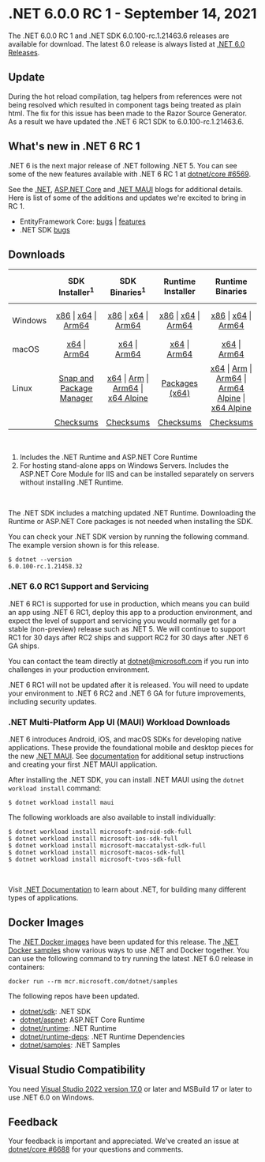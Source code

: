 # .NET 6.0.0 RC 1 - September 14, 2021

The .NET 6.0.0 RC 1 and .NET SDK 6.0.100-rc.1.21463.6 releases are available for download. The latest 6.0 release is always listed at [.NET 6.0 Releases](../README.md).

## Update
During the hot reload compilation, tag helpers from references were not being resolved which resulted in component tags being treated as plain html. The fix for this issue has been made to the Razor Source Generator. As a result we have updated the .NET 6 RC1 SDK to 6.0.100-rc.1.21463.6.

## What's new in .NET 6 RC 1

.NET 6 is the next major release of .NET following .NET 5. You can see some of the new features available with .NET 6 RC 1 at [dotnet/core #6569](https://github.com/dotnet/core/issues/6569).

See the [.NET][dotnet-blog], [ASP.NET Core][aspnet-blog] and [.NET MAUI][maui-blog] blogs for additional details.
Here is list of some of the additions and updates we're excited to bring in RC 1. 

* EntityFramework Core: [bugs][ef_bugs] | [features][ef_features]
* .NET SDK [bugs][sdk_bugs]

## Downloads

|           | SDK Installer<sup>1</sup>                        | SDK Binaries<sup>1</sup>                 | Runtime Installer                                        | Runtime Binaries                                 | ASP.NET Core Runtime           |Windows Desktop Runtime          |
| --------- | :------------------------------------------:     | :----------------------:                 | :---------------------------:                            | :-------------------------:                      | :-----------------:            | :-----------------:            |
| Windows   | [x86][dotnet-sdk-win-x86.exe] \| [x64][dotnet-sdk-win-x64.exe] \| [Arm64][dotnet-sdk-win-arm64.exe] | [x86][dotnet-sdk-win-x86.zip] \| [x64][dotnet-sdk-win-x64.zip] \|  [Arm64][dotnet-sdk-win-arm64.zip] | [x86][dotnet-runtime-win-x86.exe] \| [x64][dotnet-runtime-win-x64.exe] \| [Arm64][dotnet-runtime-win-arm64.exe] | [x86][dotnet-runtime-win-x86.zip] \| [x64][dotnet-runtime-win-x64.zip] \| [Arm64][dotnet-runtime-win-arm64.zip] | [x86][aspnetcore-runtime-win-x86.exe] \| [x64][aspnetcore-runtime-win-x64.exe] \|<br> [Hosting Bundle][dotnet-hosting-win.exe]<sup>2</sup> | [x86][windowsdesktop-runtime-win-x86.exe] \| [x64][windowsdesktop-runtime-win-x64.exe] \| [Arm64][windowsdesktop-runtime-win-Arm64.exe] |
| macOS     | [x64][dotnet-sdk-osx-x64.pkg] \| [Arm64][dotnet-sdk-osx-arm64.pkg] | [x64][dotnet-sdk-osx-x64.tar.gz]  \| [Arm64][dotnet-sdk-osx-arm64.tar.gz]  | [x64][dotnet-runtime-osx-x64.pkg] \| [Arm64][dotnet-runtime-osx-arm64.pkg] | [x64][dotnet-runtime-osx-x64.tar.gz] \| [Arm64][dotnet-runtime-osx-arm64.tar.gz] | [x64][aspnetcore-runtime-osx-x64.tar.gz] \| [Arm64][aspnetcore-runtime-osx-arm64.tar.gz]  | - |<sup>1</sup>
| Linux     |  [Snap and Package Manager](../install-linux.md) | [x64][dotnet-sdk-linux-x64.tar.gz] \| [Arm][dotnet-sdk-linux-arm.tar.gz] \| [Arm64][dotnet-sdk-linux-arm64.tar.gz] \| [x64 Alpine][dotnet-sdk-linux-musl-x64.tar.gz] | [Packages (x64)][linux-packages] | [x64][dotnet-runtime-linux-x64.tar.gz] \| [Arm][dotnet-runtime-linux-arm.tar.gz] \| [Arm64][dotnet-runtime-linux-arm64.tar.gz] \| [Arm64 Alpine][dotnet-runtime-linux-musl-arm64.tar.gz] \| [x64 Alpine][dotnet-runtime-linux-musl-x64.tar.gz] | [x64][aspnetcore-runtime-linux-x64.tar.gz]<sup>1</sup>  \| [Arm][aspnetcore-runtime-linux-arm.tar.gz] \| [Arm64][aspnetcore-runtime-linux-arm64.tar.gz]<sup>1</sup>  \| [x64 Alpine][aspnetcore-runtime-linux-musl-x64.tar.gz] \| [Arm64 Alpine][aspnetcore-runtime-linux-musl-arm64.tar.gz] | - | <sup>1</sup> |
|  | [Checksums][checksums-sdk]                             | [Checksums][checksums-sdk]                                      | [Checksums][checksums-runtime]                             | [Checksums][checksums-runtime]  | [Checksums][checksums-runtime]  | [Checksums][checksums-runtime]

</br>

1. Includes the .NET Runtime and ASP.NET Core Runtime
2. For hosting stand-alone apps on Windows Servers. Includes the ASP.NET Core Module for IIS and can be installed separately on servers without installing .NET Runtime.

</br>

The .NET SDK includes a matching updated .NET Runtime. Downloading the Runtime or ASP.NET Core packages is not needed when installing the SDK.

You can check your .NET SDK version by running the following command. The example version shown is for this release.

```console
$ dotnet --version
6.0.100-rc.1.21458.32
```
### .NET 6.0 RC1 Support and Servicing
 
.NET 6 RC1 is supported for use in production, which means you can build an app using .NET 6 RC1, deploy this app to a production environment, and expect the level of support and servicing you would normally get for a stable (non-preview) release such as .NET 5. We will continue to support RC1 for 30 days after RC2 ships and support RC2 for 30 days after .NET 6 GA ships.

You can contact the team directly at dotnet@microsoft.com if you run into challenges in your production environment.
 
.NET 6 RC1 will not be updated after it is released. You will need to update your environment to .NET 6 RC2 and .NET 6 GA for future improvements, including security updates.


### .NET Multi-Platform App UI (MAUI) Workload Downloads

.NET 6 introduces Android, iOS, and macOS SDKs for developing native applications. These provide the foundational mobile and desktop pieces for the new [.NET MAUI](https://github.com/dotnet/maui). See [documentation](https://docs.microsoft.com/dotnet/maui/get-started/installation) for additional setup instructions and creating your first .NET MAUI application.

After installing the .NET SDK, you can install .NET MAUI using the `dotnet workload install` command:

```console
$ dotnet workload install maui
```

The following workloads are also available to install individually:

```console
$ dotnet workload install microsoft-android-sdk-full
$ dotnet workload install microsoft-ios-sdk-full
$ dotnet workload install microsoft-maccatalyst-sdk-full
$ dotnet workload install microsoft-macos-sdk-full
$ dotnet workload install microsoft-tvos-sdk-full
```

</br>

Visit [.NET Documentation](https://docs.microsoft.com/dotnet/core/) to learn about .NET, for building many different types of applications.


## Docker Images

The [.NET Docker images](https://hub.docker.com/_/microsoft-dotnet) have been updated for this release. The [.NET Docker samples](https://github.com/dotnet/dotnet-docker/blob/main/samples/README.md) show various ways to use .NET and Docker together. You can use the following command to try running the latest .NET 6.0 release in containers:

```console
docker run --rm mcr.microsoft.com/dotnet/samples
```

The following repos have been updated.

* [dotnet/sdk](https://hub.docker.com/_/microsoft-dotnet-sdk/): .NET SDK
* [dotnet/aspnet](https://hub.docker.com/_/microsoft-dotnet-aspnet/): ASP.NET Core Runtime
* [dotnet/runtime](https://hub.docker.com/_/microsoft-dotnet-runtime/): .NET Runtime
* [dotnet/runtime-deps](https://hub.docker.com/_/microsoft-dotnet-runtime-deps/): .NET Runtime Dependencies
* [dotnet/samples](https://hub.docker.com/_/microsoft-dotnet-samples/): .NET Samples


## Visual Studio Compatibility

You need [Visual Studio 2022 version 17.0](https://visualstudio.microsoft.com) or later and MSBuild 17 or later to use .NET 6.0 on Windows. 


## Feedback

Your feedback is important and appreciated. We've created an issue at [dotnet/core #6688](https://github.com/dotnet/core/issues/6688) for your questions and comments.

[blob-runtime]: https://dotnetcli.blob.core.windows.net/dotnet/Runtime/
[blob-sdk]: https://dotnetcli.blob.core.windows.net/dotnet/Sdk/
[release-notes]: https://github.com/dotnet/core/blob/main/release-notes/6.0/preview/6.0.0-rc.1.md

[checksums-runtime]: https://dotnetcli.blob.core.windows.net/dotnet/checksums/6.0.0-rc.1-sha.txt
[checksums-sdk]: https://dotnetcli.blob.core.windows.net/dotnet/checksums/6.0.0-rc.1-sha.txt

[linux-install]: https://docs.microsoft.com/dotnet/core/install/linux
[linux-setup]: https://github.com/dotnet/core/blob/main/Documentation/linux-setup.md

[dotnet-blog]:  https://devblogs.microsoft.com/dotnet/announcing-net-6-rc1/
[aspnet-blog]: https://devblogs.microsoft.com/aspnet/asp-net-core-updates-in-net-6-rc-1
[maui-blog]: https://devblogs.microsoft.com/dotnet/update-on-dotnet-maui/
[ef_bugs]: https://github.com/dotnet/efcore/issues?q=is%3Aissue+milestone%3A6.0.0-rc1+is%3Aclosed+label%3Atype-bug
[ef_features]: https://github.com/dotnet/efcore/issues?q=is%3Aissue+milestone%3A6.0.0-rc1+is%3Aclosed+label%3Atype-enhancement

[aspnet_bugs]: https://github.com/aspnet/AspNetCore/issues?q=is%3Aissue+milestone%3A6.0.0-rc1+label%3ADone+label%3Abug
[aspnet_features]: https://github.com/aspnet/AspNetCore/issues?q=is%3Aissue+milestone%3A6.0.0-rc1+label%3ADone+label%3Aenhancement
[runtime_bugs]: https://github.com/dotnet/runtime/issues?utf8=%E2%9C%93&q=is%3Aissue+milestone%3A6.0+label%3Abug+
[runtime_features]: https://github.com/dotnet/runtime/issues?q=is%3Aissue+milestone%3A6.0+label%3Aenhancement

[sdk_bugs]: https://github.com/dotnet/sdk/issues?q=is%3Aissue+is%3Aclosed+milestone%3A6.0.1xx
[linux-packages]: ../install-linux.md


[//]: # ( Runtime 6.0.0-rc.1.21451.13)
[dotnet-runtime-linux-arm.tar.gz]: https://download.visualstudio.microsoft.com/download/pr/2a48f1cb-e22c-4e80-8f29-3f7e5bd48dcb/e747a6268462ab0bc999210d99f8cb16/dotnet-runtime-6.0.0-rc.1.21451.13-linux-arm.tar.gz
[dotnet-runtime-linux-arm64.tar.gz]: https://download.visualstudio.microsoft.com/download/pr/fccf0b2b-847f-4d10-922c-d10e48188bb7/0e3e03d3573f4e07337d9f7469e5fb3a/dotnet-runtime-6.0.0-rc.1.21451.13-linux-arm64.tar.gz
[dotnet-runtime-linux-musl-arm.tar.gz]: https://download.visualstudio.microsoft.com/download/pr/cdbbb1b6-9e9a-4bf8-8e31-709b6892422d/a8ff88abfdd6055ab21c497ee0ba5645/dotnet-runtime-6.0.0-rc.1.21451.13-linux-musl-arm.tar.gz
[dotnet-runtime-linux-musl-arm64.tar.gz]: https://download.visualstudio.microsoft.com/download/pr/e210ff92-a285-46d6-84c3-b65cbfd98d1b/581915718d78dd1c4d049e191e5fa917/dotnet-runtime-6.0.0-rc.1.21451.13-linux-musl-arm64.tar.gz
[dotnet-runtime-linux-musl-x64.tar.gz]: https://download.visualstudio.microsoft.com/download/pr/43f0420f-eace-4bac-845d-7ba41344c45e/d3e66c06444609aff096add39b2f5148/dotnet-runtime-6.0.0-rc.1.21451.13-linux-musl-x64.tar.gz
[dotnet-runtime-linux-x64.tar.gz]: https://download.visualstudio.microsoft.com/download/pr/24c9c4a7-03a8-42ed-9b83-1fcc7dd85e16/eb36df3559cc7ee3500c4b38f9949fa9/dotnet-runtime-6.0.0-rc.1.21451.13-linux-x64.tar.gz
[dotnet-runtime-osx-arm64.pkg]: https://download.visualstudio.microsoft.com/download/pr/882caec9-4114-41d9-8f50-18d09591ac72/a8f682edb8f7db4624df9e435628e761/dotnet-runtime-6.0.0-rc.1.21451.13-osx-arm64.pkg
[dotnet-runtime-osx-arm64.tar.gz]: https://download.visualstudio.microsoft.com/download/pr/ee2f49da-82d5-4aa0-8ca5-b4f69e5c2632/80dda33cc2beef778af12c150e66e118/dotnet-runtime-6.0.0-rc.1.21451.13-osx-arm64.tar.gz
[dotnet-runtime-osx-x64.pkg]: https://download.visualstudio.microsoft.com/download/pr/a8608d51-2363-4352-9102-f76d360deeea/d1c289e36f88b8eaa2e1464ae11d25c9/dotnet-runtime-6.0.0-rc.1.21451.13-osx-x64.pkg
[dotnet-runtime-osx-x64.tar.gz]: https://download.visualstudio.microsoft.com/download/pr/662c0cee-18f8-42da-b476-7111bda7cf9a/89a2b71cd00c12ec6158541e0dabfdcd/dotnet-runtime-6.0.0-rc.1.21451.13-osx-x64.tar.gz
[dotnet-runtime-win-arm64.exe]: https://download.visualstudio.microsoft.com/download/pr/0f9c758f-c41e-457d-b549-ba796d759b36/1295dbb5f9480b92805803ef6db82b8d/dotnet-runtime-6.0.0-rc.1.21451.13-win-arm64.exe
[dotnet-runtime-win-arm64.zip]: https://download.visualstudio.microsoft.com/download/pr/efddc729-e811-484e-b94c-0b834dfe5cdb/59e9fff8ae904b12aa6db5a6fa7b801b/dotnet-runtime-6.0.0-rc.1.21451.13-win-arm64.zip
[dotnet-runtime-win-x64.exe]: https://download.visualstudio.microsoft.com/download/pr/76fe5506-77bb-4d63-bdf0-ca7df0e53602/25d6641885253ec8427345438728d324/dotnet-runtime-6.0.0-rc.1.21451.13-win-x64.exe
[dotnet-runtime-win-x64.zip]: https://download.visualstudio.microsoft.com/download/pr/49e82f9b-976e-4930-965e-fa04dedef039/bf732bbeb65dbc4f8db9c456da98b7fb/dotnet-runtime-6.0.0-rc.1.21451.13-win-x64.zip
[dotnet-runtime-win-x86.exe]: https://download.visualstudio.microsoft.com/download/pr/78a2bfc7-837e-4bee-ad69-09a49f9c8dbe/56e0884d46ed8009b4d13ea94b6750a6/dotnet-runtime-6.0.0-rc.1.21451.13-win-x86.exe
[dotnet-runtime-win-x86.zip]: https://download.visualstudio.microsoft.com/download/pr/c4686929-8c0a-46d1-bf40-6454d5e0825d/9c377b25edbe8afcd8a78b0b9f6baa3c/dotnet-runtime-6.0.0-rc.1.21451.13-win-x86.zip

[//]: # ( WindowsDesktop 6.0.0-rc.1.21451.3)
[windowsdesktop-runtime-win-arm64.exe]: https://download.visualstudio.microsoft.com/download/pr/417f9150-053b-4091-8513-b16dd67815af/32c0251c6add0e92b259dd34fa4bf199/windowsdesktop-runtime-6.0.0-rc.1.21451.3-win-arm64.exe
[windowsdesktop-runtime-win-x64.exe]: https://download.visualstudio.microsoft.com/download/pr/d680e227-d8e3-4e14-ad37-8e3256b7a94b/5c77d6166d48cac837dd0625c1b9518d/windowsdesktop-runtime-6.0.0-rc.1.21451.3-win-x64.exe
[windowsdesktop-runtime-win-x86.exe]: https://download.visualstudio.microsoft.com/download/pr/9c2fc2d0-82bf-48ce-94cb-bcf0d7ccbc70/2f957898b09f3dd784bdb504b543b0c8/windowsdesktop-runtime-6.0.0-rc.1.21451.3-win-x86.exe

[//]: # ( ASP 6.0.0-rc.1.21452.15)
[aspnetcore-runtime-linux-arm.tar.gz]: https://download.visualstudio.microsoft.com/download/pr/00b59131-805d-4b49-8871-642613806e37/eec5b92bab33c0bb12d526c70d5a94ec/aspnetcore-runtime-6.0.0-rc.1.21452.15-linux-arm.tar.gz
[aspnetcore-runtime-linux-arm64.tar.gz]: https://download.visualstudio.microsoft.com/download/pr/038f4d5d-8e6e-47ef-8fe7-522ff8dc5c42/d34d25c006ac6b13f8edf5fa5899ccd9/aspnetcore-runtime-6.0.0-rc.1.21452.15-linux-arm64.tar.gz
[aspnetcore-runtime-linux-musl-arm.tar.gz]: https://download.visualstudio.microsoft.com/download/pr/062c9a0a-2afb-4baa-be96-865482b340db/d806b8fa25b796952d7adaee6444f9ed/aspnetcore-runtime-6.0.0-rc.1.21452.15-linux-musl-arm.tar.gz
[aspnetcore-runtime-linux-musl-arm64.tar.gz]: https://download.visualstudio.microsoft.com/download/pr/5edd04eb-062e-4669-8bff-5949431c5c87/3866a55a973852c1b92c853aa2540df9/aspnetcore-runtime-6.0.0-rc.1.21452.15-linux-musl-arm64.tar.gz
[aspnetcore-runtime-linux-musl-x64.tar.gz]: https://download.visualstudio.microsoft.com/download/pr/223a5980-5610-47eb-a983-059110f9826c/ab708db6cdd837af5cd685493bdbea0c/aspnetcore-runtime-6.0.0-rc.1.21452.15-linux-musl-x64.tar.gz
[aspnetcore-runtime-linux-x64.tar.gz]: https://download.visualstudio.microsoft.com/download/pr/c88d8dbc-bcd2-4400-b0ef-03e362c49068/c0048366f3c44d2b49a59acc28f79647/aspnetcore-runtime-6.0.0-rc.1.21452.15-linux-x64.tar.gz
[aspnetcore-runtime-osx-arm64.tar.gz]: https://download.visualstudio.microsoft.com/download/pr/23d484eb-a685-495c-92a7-72903cf2d690/6d13b4f78811a50a62853269e371aa51/aspnetcore-runtime-6.0.0-rc.1.21452.15-osx-arm64.tar.gz
[aspnetcore-runtime-osx-x64.tar.gz]: https://download.visualstudio.microsoft.com/download/pr/aa322eb2-04fc-455a-9a18-416502c25e9b/1eaecb29e7b05fcb70ccc0aae964f2af/aspnetcore-runtime-6.0.0-rc.1.21452.15-osx-x64.tar.gz
[aspnetcore-runtime-win-arm64.zip]: https://download.visualstudio.microsoft.com/download/pr/843da093-3f3e-42a1-95d4-e1a37e5b93d0/5dfebb0aaa073f2a10dbecde2b529e83/aspnetcore-runtime-6.0.0-rc.1.21452.15-win-arm64.zip
[aspnetcore-runtime-win-x64.exe]: https://download.visualstudio.microsoft.com/download/pr/c08c9070-7538-4792-9a55-6cce32bff933/52bc9bfc52f38f7723191f00d3e85143/aspnetcore-runtime-6.0.0-rc.1.21452.15-win-x64.exe
[aspnetcore-runtime-win-x64.zip]: https://download.visualstudio.microsoft.com/download/pr/7c2d29ac-07a7-4c79-bf1e-ca5185d9906e/f756deb9df37e23740ce6c416408e9c1/aspnetcore-runtime-6.0.0-rc.1.21452.15-win-x64.zip
[aspnetcore-runtime-win-x86.exe]: https://download.visualstudio.microsoft.com/download/pr/418ac220-fd7a-4b76-bcb8-2ed514dfa002/0599b94b48bf971567f599b70e9aeafb/aspnetcore-runtime-6.0.0-rc.1.21452.15-win-x86.exe
[aspnetcore-runtime-win-x86.zip]: https://download.visualstudio.microsoft.com/download/pr/8ba3d9ea-1258-4421-91e1-8774e53a3d3b/58600398adbf68a9cf630958fba026fe/aspnetcore-runtime-6.0.0-rc.1.21452.15-win-x86.zip
[dotnet-hosting-win.exe]: https://download.visualstudio.microsoft.com/download/pr/aef4eaa9-2214-4e24-bd87-af7c4643ac4d/00fad9e518498beb5807f9064a0a2433/dotnet-hosting-6.0.0-rc.1.21452.15-win.exe

[//]: # ( SDK 6.0.100-rc.1.21463.6)
[dotnet-sdk-linux-arm.tar.gz]: https://download.visualstudio.microsoft.com/download/pr/a31e2042-c0fb-47e1-a1a6-9e925bf33182/1479d388ef3ece7e1048a9423486b821/dotnet-sdk-6.0.100-rc.1.21463.6-linux-arm.tar.gz
[dotnet-sdk-linux-arm64.tar.gz]: https://download.visualstudio.microsoft.com/download/pr/c56c49ce-176e-4472-bd0c-5667475790f2/018c2de72f984826afe4b1b87715f1c0/dotnet-sdk-6.0.100-rc.1.21463.6-linux-arm64.tar.gz
[dotnet-sdk-linux-musl-arm.tar.gz]: https://download.visualstudio.microsoft.com/download/pr/88014120-b5e4-4cc4-986e-8e9290ad59e7/0e778995d305ebe7cea9ebf303edcdfb/dotnet-sdk-6.0.100-rc.1.21463.6-linux-musl-arm.tar.gz
[dotnet-sdk-linux-musl-arm64.tar.gz]: https://download.visualstudio.microsoft.com/download/pr/a137fa2c-57c8-465d-855a-9039e50adbfe/077f89f3eb22f23b19158bb7eb698aed/dotnet-sdk-6.0.100-rc.1.21463.6-linux-musl-arm64.tar.gz
[dotnet-sdk-linux-musl-x64.tar.gz]: https://download.visualstudio.microsoft.com/download/pr/ddb6b148-6882-46dd-9885-a803b460a66d/7e773236a05890fd2799045b96a85526/dotnet-sdk-6.0.100-rc.1.21463.6-linux-musl-x64.tar.gz
[dotnet-sdk-linux-x64.tar.gz]: https://download.visualstudio.microsoft.com/download/pr/5fcb98bb-21e1-47a5-bb8e-bb25f41a3e52/04811d5d05b7e694f040d2a13c1aae4c/dotnet-sdk-6.0.100-rc.1.21463.6-linux-x64.tar.gz
[dotnet-sdk-osx-arm64.pkg]: https://download.visualstudio.microsoft.com/download/pr/80b891ce-2814-4368-b255-04513b5a3743/f08abf896b03124744c32a2e86749a75/dotnet-sdk-6.0.100-rc.1.21463.6-osx-arm64.pkg
[dotnet-sdk-osx-arm64.tar.gz]: https://download.visualstudio.microsoft.com/download/pr/a869ee27-5a92-4aba-8b23-8424743c6e0f/dd515a1c3a86349727b8543148a3d607/dotnet-sdk-6.0.100-rc.1.21463.6-osx-arm64.tar.gz
[dotnet-sdk-osx-x64.pkg]: https://download.visualstudio.microsoft.com/download/pr/4ca60318-1905-4b5a-90ad-060bc5357857/a129beb791b78a034e5e6453273dcd84/dotnet-sdk-6.0.100-rc.1.21463.6-osx-x64.pkg
[dotnet-sdk-osx-x64.tar.gz]: https://download.visualstudio.microsoft.com/download/pr/9ee10a55-7afe-4036-abfa-1d1821ccfd87/395cd9032a535f8b55c4dbce088a8189/dotnet-sdk-6.0.100-rc.1.21463.6-osx-x64.tar.gz
[dotnet-sdk-win-arm64.exe]: https://download.visualstudio.microsoft.com/download/pr/73e35032-5d20-408d-aae6-ea5a78b789c0/01842a950be338c03e282fce537906d4/dotnet-sdk-6.0.100-rc.1.21463.6-win-arm64.exe
[dotnet-sdk-win-arm64.zip]: https://download.visualstudio.microsoft.com/download/pr/da7bac83-8479-49b3-b0ae-60847f051879/e6bd3f58e3c5a9e017bd1329bdc03e3c/dotnet-sdk-6.0.100-rc.1.21463.6-win-arm64.zip
[dotnet-sdk-win-x64.exe]: https://download.visualstudio.microsoft.com/download/pr/d214c16c-4485-441b-b4e8-50867f370ff9/159f2e1223b494b909ce2288fc2bc6c5/dotnet-sdk-6.0.100-rc.1.21463.6-win-x64.exe
[dotnet-sdk-win-x64.zip]: https://download.visualstudio.microsoft.com/download/pr/c50149b6-4e1f-4278-869a-742aa2c7cfe5/bc936112cb6f6215b456c6c1e77d8826/dotnet-sdk-6.0.100-rc.1.21463.6-win-x64.zip
[dotnet-sdk-win-x86.exe]: https://download.visualstudio.microsoft.com/download/pr/0cc5e1ae-c744-4a5e-a950-28bd3149da86/8f2db99d1aa77594928356fde7467586/dotnet-sdk-6.0.100-rc.1.21463.6-win-x86.exe
[dotnet-sdk-win-x86.zip]: https://download.visualstudio.microsoft.com/download/pr/408d9e77-ed5b-47c0-a2ae-5d7e76e174a3/321fedf9069aa8b0794913b1aa2e7f94/dotnet-sdk-6.0.100-rc.1.21463.6-win-x86.zip
